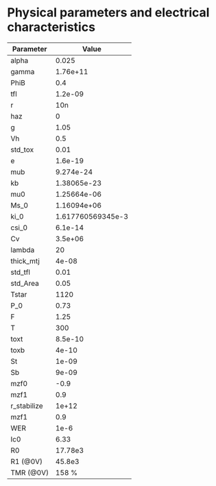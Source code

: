 # Physical parameters and electrical characteristics

| Parameter  | Value |
|------------|-------------|
| alpha      | 0.025       |
| gamma      | 1.76e+11    |
| PhiB       | 0.4         |
| tfl        | 1.2e-09     |
| r          | 10n        |
| haz        | 0           |
| g          | 1.05        |
| Vh         | 0.5         |
| std_tox    | 0.01        |
| e          | 1.6e-19     |
| mub        | 9.274e-24   |
| kb         | 1.38065e-23 |
| mu0        | 1.25664e-06 |
| Ms_0       | 1.16094e+06 |
| ki_0       | 1.617760569345e-3 |
| csi_0      | 6.1e-14     |
| Cv         | 3.5e+06     |
| lambda     | 20          |
| thick_mtj  | 4e-08       |
| std_tfl    | 0.01        |
| std_Area   | 0.05        |
| Tstar      | 1120        |
| P_0        | 0.73        |
| F          | 1.25        |
| T          | 300   |
| toxt       | 8.5e-10     |
| toxb       | 4e-10       |
| St         | 1e-09       |
| Sb         | 9e-09       |
| mzf0         | -0.9       |
| mzf1         | 0.9       |
| r_stabilize         | 1e+12       |
| mzf1         | 0.9       |
| WER         | 1e-6       |
| Ic0         | 6.33       |
| R0         | 17.78e3       |
| R1 (@0V)         | 45.8e3       |
| TMR (@0V)         | 158 %      |
